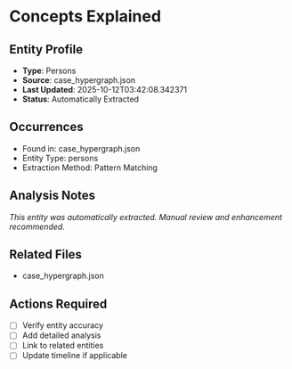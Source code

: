 # Concepts Explained

## Entity Profile
- **Type**: Persons
- **Source**: case_hypergraph.json
- **Last Updated**: 2025-10-12T03:42:08.342371
- **Status**: Automatically Extracted

## Occurrences
- Found in: case_hypergraph.json
- Entity Type: persons
- Extraction Method: Pattern Matching

## Analysis Notes
*This entity was automatically extracted. Manual review and enhancement recommended.*

## Related Files
- case_hypergraph.json

## Actions Required
- [ ] Verify entity accuracy
- [ ] Add detailed analysis
- [ ] Link to related entities
- [ ] Update timeline if applicable
